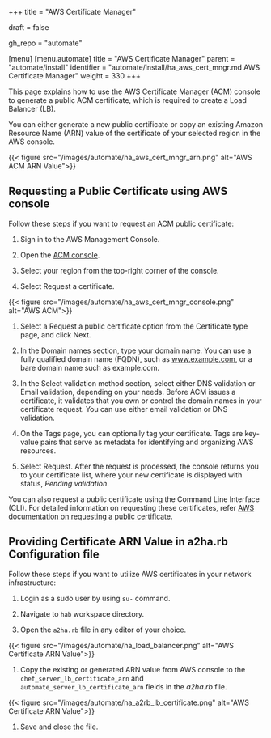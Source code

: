 +++
title = "AWS Certificate Manager"

draft = false

gh_repo = "automate"

[menu]
  [menu.automate]
    title = "AWS Certificate Manager"
    parent = "automate/install"
    identifier = "automate/install/ha_aws_cert_mngr.md AWS Certificate Manager"
    weight = 330
+++

This page explains how to use the AWS Certificate Manager (ACM) console to generate a public ACM certificate, which is required to create a Load Balancer (LB). 

You can either generate a new public certificate or copy an existing Amazon Resource Name (ARN) value of the certificate of your selected region in the AWS console.

{{< figure src="/images/automate/ha_aws_cert_mngr_arn.png" alt="AWS ACM ARN Value">}}

## Requesting a Public Certificate using AWS console

Follow these steps if you want to request an ACM public certificate:

1. Sign in to the AWS Management Console.

1. Open the [ACM console](https://console.aws.amazon.com/acm/home).

1. Select your region from the top-right corner of the console.

1. Select Request a certificate.

{{< figure src="/images/automate/ha_aws_cert_mngr_console.png" alt="AWS ACM">}}

1. Select a Request a public certificate option from the Certificate type page, and click Next.

1. In the Domain names section, type your domain name. You can use a fully qualified domain name (FQDN), such as www.example.com, or a bare domain name such as example.com.

1. In the Select validation method section, select either DNS validation or Email validation, depending on your needs. Before ACM issues a certificate, it validates that you own or control the domain names in your certificate request. You can use either email validation or DNS validation.

1. On the Tags page, you can optionally tag your certificate. Tags are key-value pairs that serve as metadata for identifying and organizing AWS resources.

1. Select Request. After the request is processed, the console returns you to your certificate list, where your new certificate is displayed with status, *Pending validation*.

You can also request a public certificate using the Command Line Interface (CLI). For detailed information on requesting these certificates, refer  [AWS documentation on requesting a public certificate](https://docs.aws.amazon.com/acm/latest/userguide/gs-acm-request-public.html).

## Providing Certificate ARN Value in a2ha.rb Configuration file

Follow these steps if you want to utilize AWS certificates in your network infrastructure:

1. Login as a sudo user by using `su-` command.

1. Navigate to `hab` workspace directory.

1. Open the `a2ha.rb` file in any editor of your choice.

{{< figure src="/images/automate/ha_load_balancer.png" alt="AWS Certificate ARN Value">}}

1. Copy the existing or generated ARN value from AWS console to the `chef_server_lb_certificate_arn` and `automate_server_lb_certificate_arn` fields in the *a2ha.rb* file.

{{< figure src="/images/automate/ha_a2rb_lb_certificate.png" alt="AWS Certificate ARN Value">}}

1. Save and close the file.
